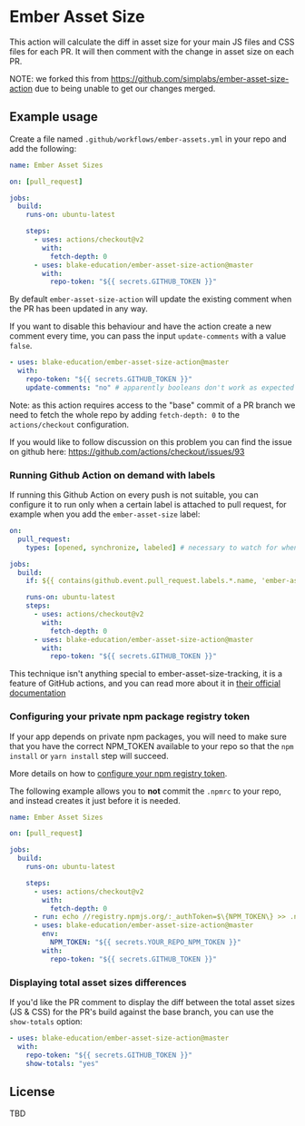 # Ember Asset Size

This action will calculate the diff in asset size for your main JS files and CSS files for each PR. It will then comment with the change in asset size on each PR.

NOTE: we forked this from https://github.com/simplabs/ember-asset-size-action due to being unable to get our changes merged.

## Example usage

Create a file named `.github/workflows/ember-assets.yml` in your repo and add the following:

```yaml
name: Ember Asset Sizes

on: [pull_request]

jobs:
  build:
    runs-on: ubuntu-latest

    steps:
      - uses: actions/checkout@v2
        with:
          fetch-depth: 0
      - uses: blake-education/ember-asset-size-action@master
        with:
          repo-token: "${{ secrets.GITHUB_TOKEN }}"
```

By default `ember-asset-size-action` will update the existing comment when the PR has been updated in any way.

If you want to disable this behaviour and have the action create a new comment every time, you can pass the input `update-comments` with a value `false`.

```yaml
- uses: blake-education/ember-asset-size-action@master
  with:
    repo-token: "${{ secrets.GITHUB_TOKEN }}"
    update-comments: "no" # apparently booleans don't work as expected
```

Note: as this action requires access to the "base" commit of a PR branch we need to fetch the whole repo by adding `fetch-depth: 0` to the `actions/checkout` configuration.

If you would like to follow discussion on this problem you can find the issue on github here: https://github.com/actions/checkout/issues/93

### Running Github Action on demand with labels

If running this Github Action on every push is not suitable, you can configure it to run only when a certain label is attached to pull request, for example when you add the `ember-asset-size` label:

```yaml
on:
  pull_request:
    types: [opened, synchronize, labeled] # necessary to watch for when the label is added

jobs:
  build:
    if: ${{ contains(github.event.pull_request.labels.*.name, 'ember-asset-size') }}

    runs-on: ubuntu-latest
    steps:
      - uses: actions/checkout@v2
        with:
          fetch-depth: 0
      - uses: blake-education/ember-asset-size-action@master
        with:
          repo-token: "${{ secrets.GITHUB_TOKEN }}"
```

This technique isn't anything special to ember-asset-size-tracking, it is a feature of GitHub actions, and you can read more about it in [their official documentation](https://docs.github.com/en/actions/reference/workflow-syntax-for-github-actions#jobsjob_idif)

### Configuring your private npm package registry token

If your app depends on private npm packages, you will need to make sure that you have the correct NPM_TOKEN available to your repo so that the `npm install` or `yarn install` step will succeed.

More details on how to [configure your npm registry token](https://docs.npmjs.com/using-private-packages-in-a-ci-cd-workflow#create-and-check-in-a-project-specific-npmrc-file).

The following example allows you to **not** commit the `.npmrc` to your repo, and instead creates it just before it is needed.

```yaml
name: Ember Asset Sizes

on: [pull_request]

jobs:
  build:
    runs-on: ubuntu-latest

    steps:
      - uses: actions/checkout@v2
        with:
          fetch-depth: 0
      - run: echo //registry.npmjs.org/:_authToken=$\{NPM_TOKEN\} >> .npmrc
      - uses: blake-education/ember-asset-size-action@master
        env:
          NPM_TOKEN: "${{ secrets.YOUR_REPO_NPM_TOKEN }}"
        with:
          repo-token: "${{ secrets.GITHUB_TOKEN }}"
```

### Displaying total asset sizes differences

If you'd like the PR comment to display the diff between the total asset sizes (JS & CSS) for the PR's build against the base branch, you can use the `show-totals` option:

```yaml
- uses: blake-education/ember-asset-size-action@master
  with:
    repo-token: "${{ secrets.GITHUB_TOKEN }}"
    show-totals: "yes"
```

## License

TBD
